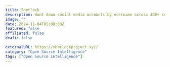 ```yaml
---
title: Sherlock
description: Hunt down social media accounts by username across 400+ social networks.
image: ""
date: 2024-11-04T05:00:00Z
featured: false
affiliated: false
draft: false

externalURL: https://sherlockproject.xyz/
category: "Open Source Intelligence"
tags: ["Open Source Intelligence"]
---
```

